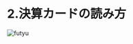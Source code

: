 # 2.決算カードの読み方

![futyu](https://github.com/user-attachments/assets/f009273e-82e1-489b-a5ab-12374cd72fa0)
